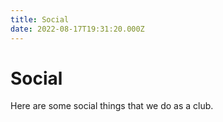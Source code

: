 ```yaml
---
title: Social
date: 2022-08-17T19:31:20.000Z
---
```


# Social

Here are some social things that we do as a club.

